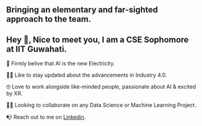 ## Bringing an elementary and far-sighted approach to the team.

## Hey :wave:, Nice to meet you, I am a CSE Sophomore at IIT Guwahati.

:telescope: Firmly belive that AI is the new Electricity.

:male_detective: Like to stay updated about the advancements in Industry 4.0.

:nerd_face: Love to work alongside like-minded people, passionate about AI & excited by XR.

:office_worker: Looking to collaborate on any Data Science or Machine Learning Project.

:mailbox_with_no_mail: Reach out to me on [Linkedin](https://www.linkedin.com/in/vineetagarwal99).
